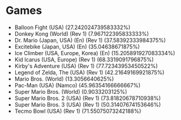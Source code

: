 # Games
- Balloon Fight (USA) (27.242024739583332%)
- Donkey Kong (World) (Rev 1) (7.967122395833333%)
- Dr. Mario (Japan, USA) (En) (Rev 1) (37.58392333984375%)
- Excitebike (Japan, USA) (En) (35.04638671875%)
- Ice Climber (USA, Europe, Korea) (En) (15.205891927083334%)
- Kid Icarus (USA, Europe) (Rev 1) (68.3319091796875%)
- Kirby's Adventure (USA) (Rev 1) (77.72343953450522%)
- Legend of Zelda, The (USA) (Rev 1) (42.21649169921875%)
- Mario Bros. (World) (13.3056640625%)
- Pac-Man (USA) (Namco) (45.96354166666667%)
- Super Mario Bros. (World) (0.9033203125%)
- Super Mario Bros. 2 (USA) (Rev 1) (73.81820678710938%)
- Super Mario Bros. 3 (USA) (Rev 1) (50.31407674153646%)
- Tecmo Bowl (USA) (Rev 1) (71.55075073242188%)